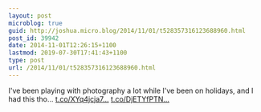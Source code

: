 ```yaml
---
layout: post
microblog: true
guid: http://joshua.micro.blog/2014/11/01/t528357316123688960.html
post_id: 39942
date: 2014-11-01T12:26:15+1100
lastmod: 2019-07-30T17:41:43+1100
type: post
url: /2014/11/01/t528357316123688960.html
---
```

I've been playing with photography a lot while I've been on holidays, and I had this tho... [t.co/XYq4jcja7...](http://t.co/XYq4jcja7p) [t.co/DjETYfPTN...](http://t.co/DjETYfPTNe)
